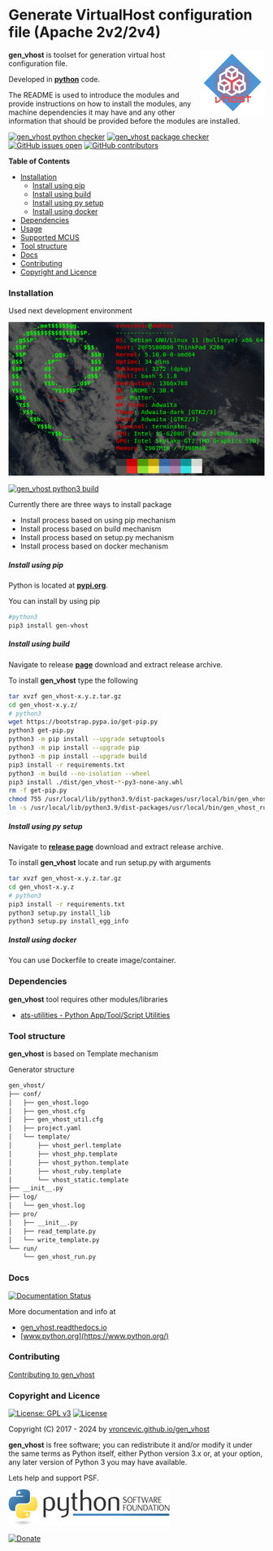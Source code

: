 # Generate VirtualHost configuration file (Apache 2v2/2v4)

<img align="right" src="https://raw.githubusercontent.com/vroncevic/gen_vhost/dev/docs/gen_vhost_logo.png" width="25%">

**gen_vhost** is toolset for generation virtual host configuration file.

Developed in **[python](https://www.python.org/)** code.

The README is used to introduce the modules and provide instructions on
how to install the modules, any machine dependencies it may have and any
other information that should be provided before the modules are installed.

[![gen_vhost python checker](https://github.com/vroncevic/gen_vhost/actions/workflows/gen_vhost_python_checker.yml/badge.svg)](https://github.com/vroncevic/gen_vhost/actions/workflows/gen_vhost_python_checker.yml) [![gen_vhost package checker](https://github.com/vroncevic/gen_vhost/actions/workflows/gen_vhost_package_checker.yml/badge.svg)](https://github.com/vroncevic/gen_vhost/actions/workflows/gen_vhost_package.yml) [![GitHub issues open](https://img.shields.io/github/issues/vroncevic/gen_vhost.svg)](https://github.com/vroncevic/gen_vhost/issues) [![GitHub contributors](https://img.shields.io/github/contributors/vroncevic/gen_vhost.svg)](https://github.com/vroncevic/gen_vhost/graphs/contributors)

<!-- START doctoc generated TOC please keep comment here to allow auto update -->
<!-- DON'T EDIT THIS SECTION, INSTEAD RE-RUN doctoc TO UPDATE -->
**Table of Contents**

- [Installation](#installation)
    - [Install using pip](#install-using-pip)
    - [Install using build](#install-using-build)
    - [Install using py setup](#install-using-py-setup)
    - [Install using docker](#install-using-docker)
- [Dependencies](#dependencies)
- [Usage](#usage)
- [Supported MCUS](#supported-mcus)
- [Tool structure](#tool-structure)
- [Docs](#docs)
- [Contributing](#contributing)
- [Copyright and Licence](#copyright-and-licence)

<!-- END doctoc generated TOC please keep comment here to allow auto update -->

### Installation

Used next development environment

![debian linux os](https://raw.githubusercontent.com/vroncevic/gen_vhost/dev/docs/debtux.png)

[![gen_vhost python3 build](https://github.com/vroncevic/gen_vhost/actions/workflows/gen_vhost_python3_build.yml/badge.svg)](https://github.com/vroncevic/gen_vhost/actions/workflows/gen_vhost_python3_build.yml)

Currently there are three ways to install package
* Install process based on using pip mechanism
* Install process based on build mechanism
* Install process based on setup.py mechanism
* Install process based on docker mechanism

##### Install using pip

Python is located at **[pypi.org](https://pypi.org/project/gen-vhost/)**.

You can install by using pip

```bash
#python3
pip3 install gen-vhost
```

##### Install using build

Navigate to release **[page](https://github.com/vroncevic/gen_vhost/releases/)** download and extract release archive.

To install **gen_vhost** type the following

```bash
tar xvzf gen_vhost-x.y.z.tar.gz
cd gen_vhost-x.y.z/
# python3
wget https://bootstrap.pypa.io/get-pip.py
python3 get-pip.py 
python3 -m pip install --upgrade setuptools
python3 -m pip install --upgrade pip
python3 -m pip install --upgrade build
pip3 install -r requirements.txt
python3 -m build --no-isolation --wheel
pip3 install ./dist/gen_vhost-*-py3-none-any.whl
rm -f get-pip.py
chmod 755 /usr/local/lib/python3.9/dist-packages/usr/local/bin/gen_vhost_run.py
ln -s /usr/local/lib/python3.9/dist-packages/usr/local/bin/gen_vhost_run.py /usr/local/bin/gen_vhost_run.py
```

##### Install using py setup

Navigate to **[release page](https://github.com/vroncevic/gen_vhost/releases)** download and extract release archive.

To install **gen_vhost** locate and run setup.py with arguments

```bash
tar xvzf gen_vhost-x.y.z.tar.gz
cd gen_vhost-x.y.z
# python3
pip3 install -r requirements.txt
python3 setup.py install_lib
python3 setup.py install_egg_info
```

##### Install using docker

You can use Dockerfile to create image/container.

### Dependencies

**gen_vhost** tool requires other modules/libraries

- [ats-utilities - Python App/Tool/Script Utilities](https://vroncevic.github.io/gen_vhost)

### Tool structure

**gen_vhost** is based on Template mechanism

Generator structure

```bash
gen_vhost/
├── conf/
│   ├── gen_vhost.logo
│   ├── gen_vhost.cfg
│   ├── gen_vhost_util.cfg
│   ├── project.yaml
│   └── template/
│       ├── vhost_perl.template
│       ├── vhost_php.template
│       ├── vhost_python.template
│       ├── vhost_ruby.template
│       └── vhost_static.template
├── __init__.py
├── log/
│   └── gen_vhost.log
├── pro/
│   ├── __init__.py
│   ├── read_template.py
│   └── write_template.py
└── run/
    └── gen_vhost_run.py
```

### Docs

[![Documentation Status](https://readthedocs.org/projects/gen-vhost/badge/?version=latest)](https://gen-vhost.readthedocs.io/en/latest/?badge=latest)

More documentation and info at

* [gen_vhost.readthedocs.io](https://gen-vhost.readthedocs.io)
* [www.python.org](https://www.python.org/)

### Contributing

[Contributing to gen_vhost](CONTRIBUTING.md)

### Copyright and Licence

[![License: GPL v3](https://img.shields.io/badge/License-GPLv3-blue.svg)](https://www.gnu.org/licenses/gpl-3.0) [![License](https://img.shields.io/badge/License-Apache%202.0-blue.svg)](https://opensource.org/licenses/Apache-2.0)

Copyright (C) 2017 - 2024 by [vroncevic.github.io/gen_vhost](https://vroncevic.github.io/gen_vhost/)

**gen_vhost** is free software; you can redistribute it and/or modify
it under the same terms as Python itself, either Python version 3.x or,
at your option, any later version of Python 3 you may have available.

Lets help and support PSF.

[![Python Software Foundation](https://raw.githubusercontent.com/vroncevic/gen_vhost/dev/docs/psf-logo-alpha.png)](https://www.python.org/psf/)

[![Donate](https://www.paypalobjects.com/en_US/i/btn/btn_donateCC_LG.gif)](https://www.python.org/psf/donations/)